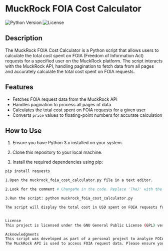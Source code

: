 # MuckRock FOIA Cost Calculator

![Python Version](https://img.shields.io/badge/Python-3.x-blue.svg)
![License](https://img.shields.io/badge/License-GPL%203.0-green.svg)

## Description

The MuckRock FOIA Cost Calculator is a Python script that allows users to calculate the total cost spent on FOIA (Freedom of Information Act) requests for a specified user on the MuckRock platform. The script interacts with the MuckRock API, handling pagination to fetch data from all pages and accurately calculate the total cost spent on FOIA requests.

## Features

- Fetches FOIA request data from the MuckRock API
- Handles pagination to process all pages of data
- Calculates the total cost spent on FOIA requests for a given user
- Converts `price` values to floating-point numbers for accurate calculation

## How to Use

1. Ensure you have Python 3.x installed on your system.

2. Clone this repository to your local machine.

3. Install the required dependencies using pip:

```bash
pip install requests

1.Open the muckrock_foia_cost_calculator.py file in a text editor.

2.Look for the comment # ChangeMe in the code. Replace 'TheJ' with the MuckRock username for which you want to calculate the total cost spent on FOIA requests. Save the file after making the change.

3.Run the script: python muckrock_foia_cost_calculator.py

The script will display the total cost in USD spent on FOIA requests for the specified user.


License
This project is licensed under the GNU General Public License (GPL) version 3.0.

Acknowledgments
This script was developed as part of a personal project to analyze FOIA-related expenses on the MuckRock platform.
The MuckRock API is used to access FOIA request data. Please ensure you comply with their API usage policies.
